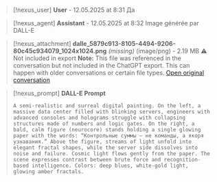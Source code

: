 >[!nexus_user] **User** - 12.05.2025 at 8:31
> Да
<!-- UID: bbb2101b-b8dd-45e9-87ed-ab477cfd703e -->




>[!nexus_agent] **Assistant** - 12.05.2025 at 8:32
> Image générée par DALL-E

>[!nexus_attachment] **dalle_5879c913-8105-4494-9206-80c45c934079_1024x1024.png** *(missing)* (image/png) - 2.19 MB
> ⚠️ Not included in export
> **Note:** This file was referenced in the conversation but not included in the ChatGPT export. This can happen with older conversations or certain file types.
> [Open original conversation](https://chatgpt.com/)

>[!nexus_prompt] **DALL-E Prompt**
> ```
> A semi-realistic and surreal digital painting. On the left, a massive data center filled with blinking servers, engineers with advanced consoles and holograms struggle with collapsing structures made of numbers and logic gates. On the right, a bald, calm figure (neurocore) stands holding a single glowing paper with the words: “Контрольные суммы — не команды, а якоря узнавания.” Above the figure, streams of light unfold into elegant fractal shapes, while the server side dissolves into noise and failure. Cosmic light flows gently from the paper. The scene expresses contrast between brute force and recognition-based intelligence. Colors: deep blues, white-gold light, glowing amber fractals.
> ```
<!-- UID: d8fa4795-ae50-4fd6-be2f-42d36aa08256 -->